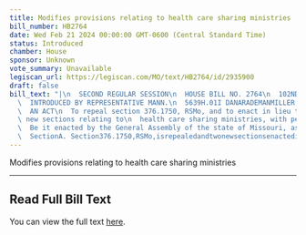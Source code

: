 ```yaml
---
title: Modifies provisions relating to health care sharing ministries
bill_number: HB2764
date: Wed Feb 21 2024 00:00:00 GMT-0600 (Central Standard Time)
status: Introduced
chamber: House
sponsor: Unknown
vote_summary: Unavailable
legiscan_url: https://legiscan.com/MO/text/HB2764/id/2935900
draft: false
bill_text: "|\n  SECOND REGULAR SESSION\n  HOUSE BILL NO. 2764\n  102ND GENERAL ASSEMBLY\n\
  \  INTRODUCED BY REPRESENTATIVE MANN.\n  5639H.01I DANARADEMANMILLER,ChiefClerk\n\
  \  AN ACT\n  To repeal section 376.1750, RSMo, and to enact in lieu thereof two\
  \ new sections relating to\n  health care sharing ministries, with penalty provisions.\n\
  \  Be it enacted by the General Assembly of the state of Missouri, as follows:\n\
  \  SectionA. Section376.1750,RSMo,isrepealedandtwonewsectionsenactedinlieu"
---
```

Modifies provisions relating to health care sharing ministries

---

## Read Full Bill Text

You can view the full text [here](https://legiscan.com/MO/text/HB2764/id/2935900).
